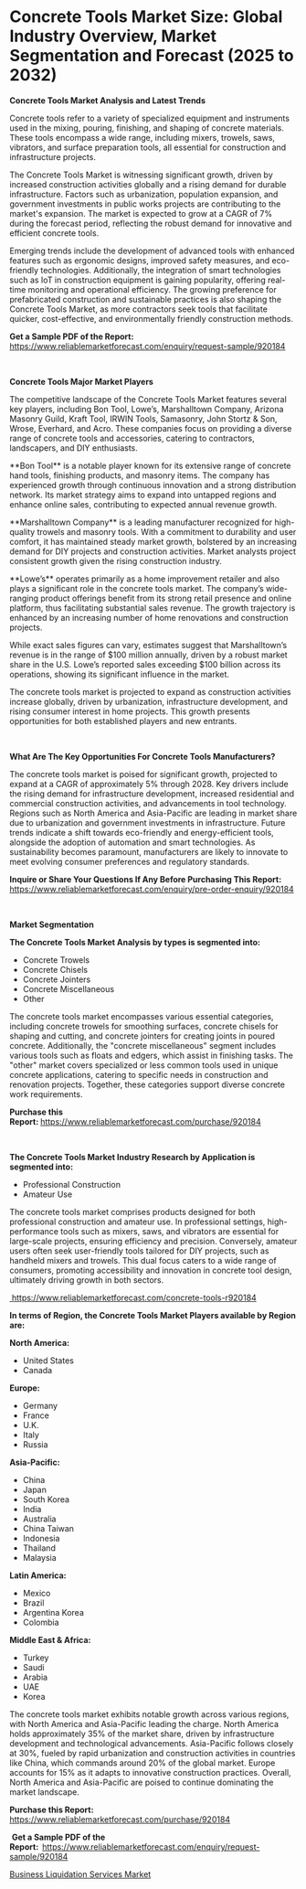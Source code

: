 <p><h1>Concrete Tools Market Size: Global Industry Overview, Market Segmentation and Forecast (2025 to 2032)</h1></p><p><strong>Concrete Tools Market Analysis and Latest Trends</strong></p>
<p><p>Concrete tools refer to a variety of specialized equipment and instruments used in the mixing, pouring, finishing, and shaping of concrete materials. These tools encompass a wide range, including mixers, trowels, saws, vibrators, and surface preparation tools, all essential for construction and infrastructure projects.</p><p>The Concrete Tools Market is witnessing significant growth, driven by increased construction activities globally and a rising demand for durable infrastructure. Factors such as urbanization, population expansion, and government investments in public works projects are contributing to the market's expansion. The market is expected to grow at a CAGR of 7% during the forecast period, reflecting the robust demand for innovative and efficient concrete tools.</p><p>Emerging trends include the development of advanced tools with enhanced features such as ergonomic designs, improved safety measures, and eco-friendly technologies. Additionally, the integration of smart technologies such as IoT in construction equipment is gaining popularity, offering real-time monitoring and operational efficiency. The growing preference for prefabricated construction and sustainable practices is also shaping the Concrete Tools Market, as more contractors seek tools that facilitate quicker, cost-effective, and environmentally friendly construction methods.</p></p>
<p><strong>Get a Sample PDF of the Report:&nbsp;</strong> <a href="https://www.reliablemarketforecast.com/enquiry/request-sample/920184?utm_campaign=3126&utm_medium=2&utm_source=Github&utm_content=ia&utm_term=06032025&utm_id=concrete-tools">https://www.reliablemarketforecast.com/enquiry/request-sample/920184</a></p>
<p>&nbsp;</p>
<p><strong>Concrete Tools Major Market Players</strong></p>
<p><p>The competitive landscape of the Concrete Tools Market features several key players, including Bon Tool, Lowe’s, Marshalltown Company, Arizona Masonry Guild, Kraft Tool, IRWIN Tools, Samasonry, John Stortz & Son, Wrose, Everhard, and Acro. These companies focus on providing a diverse range of concrete tools and accessories, catering to contractors, landscapers, and DIY enthusiasts.</p><p>**Bon Tool** is a notable player known for its extensive range of concrete hand tools, finishing products, and masonry items. The company has experienced growth through continuous innovation and a strong distribution network. Its market strategy aims to expand into untapped regions and enhance online sales, contributing to expected annual revenue growth.</p><p>**Marshalltown Company** is a leading manufacturer recognized for high-quality trowels and masonry tools. With a commitment to durability and user comfort, it has maintained steady market growth, bolstered by an increasing demand for DIY projects and construction activities. Market analysts project consistent growth given the rising construction industry.</p><p>**Lowe’s** operates primarily as a home improvement retailer and also plays a significant role in the concrete tools market. The company’s wide-ranging product offerings benefit from its strong retail presence and online platform, thus facilitating substantial sales revenue. The growth trajectory is enhanced by an increasing number of home renovations and construction projects.</p><p>While exact sales figures can vary, estimates suggest that Marshalltown’s revenue is in the range of $100 million annually, driven by a robust market share in the U.S. Lowe’s reported sales exceeding $100 billion across its operations, showing its significant influence in the market.</p><p>The concrete tools market is projected to expand as construction activities increase globally, driven by urbanization, infrastructure development, and rising consumer interest in home projects. This growth presents opportunities for both established players and new entrants.</p></p>
<p>&nbsp;</p>
<p><strong>What Are The Key Opportunities For Concrete Tools Manufacturers?</strong></p>
<p><p>The concrete tools market is poised for significant growth, projected to expand at a CAGR of approximately 5% through 2028. Key drivers include the rising demand for infrastructure development, increased residential and commercial construction activities, and advancements in tool technology. Regions such as North America and Asia-Pacific are leading in market share due to urbanization and government investments in infrastructure. Future trends indicate a shift towards eco-friendly and energy-efficient tools, alongside the adoption of automation and smart technologies. As sustainability becomes paramount, manufacturers are likely to innovate to meet evolving consumer preferences and regulatory standards.</p></p>
<p><strong>Inquire or Share Your Questions If Any Before Purchasing This Report:</strong> <a href="https://www.reliablemarketforecast.com/enquiry/pre-order-enquiry/920184?utm_campaign=3126&utm_medium=2&utm_source=Github&utm_content=ia&utm_term=06032025&utm_id=concrete-tools">https://www.reliablemarketforecast.com/enquiry/pre-order-enquiry/920184</a></p>
<p>&nbsp;</p>
<p><strong>Market Segmentation</strong></p>
<p><strong>The Concrete Tools Market Analysis by types is segmented into:</strong></p>
<p><ul><li>Concrete Trowels</li><li>Concrete Chisels</li><li>Concrete Jointers</li><li>Concrete Miscellaneous</li><li>Other</li></ul></p>
<p><p>The concrete tools market encompasses various essential categories, including concrete trowels for smoothing surfaces, concrete chisels for shaping and cutting, and concrete jointers for creating joints in poured concrete. Additionally, the "concrete miscellaneous" segment includes various tools such as floats and edgers, which assist in finishing tasks. The "other" market covers specialized or less common tools used in unique concrete applications, catering to specific needs in construction and renovation projects. Together, these categories support diverse concrete work requirements.</p></p>
<p><strong>Purchase this Report:&nbsp;</strong><a href="https://www.reliablemarketforecast.com/purchase/920184?utm_campaign=3126&utm_medium=2&utm_source=Github&utm_content=ia&utm_term=06032025&utm_id=concrete-tools">https://www.reliablemarketforecast.com/purchase/920184</a></p>
<p>&nbsp;</p>
<p><strong>The Concrete Tools Market Industry Research by Application is segmented into:</strong></p>
<p><ul><li>Professional Construction</li><li>Amateur Use</li></ul></p>
<p><p>The concrete tools market comprises products designed for both professional construction and amateur use. In professional settings, high-performance tools such as mixers, saws, and vibrators are essential for large-scale projects, ensuring efficiency and precision. Conversely, amateur users often seek user-friendly tools tailored for DIY projects, such as handheld mixers and trowels. This dual focus caters to a wide range of consumers, promoting accessibility and innovation in concrete tool design, ultimately driving growth in both sectors.</p></p>
<p><a href="https://www.reliablemarketforecast.com/concrete-tools-r920184?utm_campaign=3126&utm_medium=2&utm_source=Github&utm_content=ia&utm_term=06032025&utm_id=concrete-tools">&nbsp;https://www.reliablemarketforecast.com/concrete-tools-r920184</a></p>
<p><strong>In terms of Region, the Concrete Tools Market Players available by Region are:</strong></p>
<p>
    <p> <strong> North America: </strong>
        <ul>
            <li>United States</li>
            <li>Canada</li>
        </ul>
        </p> 
    <p> <strong> Europe: </strong>
        <ul>
            <li>Germany</li>
            <li>France</li>
            <li>U.K.</li>
            <li>Italy</li>
            <li>Russia</li>
        </ul>
        </p> 
    <p> <strong> Asia-Pacific: </strong>
        <ul>
            <li>China</li>
            <li>Japan</li>
            <li>South Korea</li>
            <li>India</li>
            <li>Australia</li>
            <li>China Taiwan</li>
            <li>Indonesia</li>
            <li>Thailand</li>
            <li>Malaysia</li>
        </ul>
        </p> 
    <p> <strong> Latin America: </strong>
        <ul>
            <li>Mexico</li>
            <li>Brazil</li>
            <li>Argentina Korea</li>
            <li>Colombia</li>
        </ul>
        </p> 
    <p> <strong> Middle East & Africa: </strong>
        <ul>
            <li>Turkey</li>
            <li>Saudi</li>
            <li>Arabia</li>
            <li>UAE</li>
            <li>Korea</li>
        </ul>
    </p>
    </p>
<p><p>The concrete tools market exhibits notable growth across various regions, with North America and Asia-Pacific leading the charge. North America holds approximately 35% of the market share, driven by infrastructure development and technological advancements. Asia-Pacific follows closely at 30%, fueled by rapid urbanization and construction activities in countries like China, which commands around 20% of the global market. Europe accounts for 15% as it adapts to innovative construction practices. Overall, North America and Asia-Pacific are poised to continue dominating the market landscape.</p></p>
<p><strong>Purchase this Report: </strong><a href="https://www.reliablemarketforecast.com/purchase/920184?utm_campaign=3126&utm_medium=2&utm_source=Github&utm_content=ia&utm_term=06032025&utm_id=concrete-tools">https://www.reliablemarketforecast.com/purchase/920184</a></p>
<p>&nbsp;<strong>Get a Sample PDF of the Report:&nbsp;&nbsp;</strong><a href="https://www.reliablemarketforecast.com/enquiry/request-sample/920184?utm_campaign=3126&utm_medium=2&utm_source=Github&utm_content=ia&utm_term=06032025&utm_id=concrete-tools">https://www.reliablemarketforecast.com/enquiry/request-sample/920184</a></p>
<p><strong></strong></p>
<p><p><a href="https://github.com/kaddahblejc/Market-Research-Report-List-1/blob/main/business-liquidation-services-market.md?utm_campaign=3126&utm_medium=2&utm_source=Github&utm_content=ia&utm_term=06032025&utm_id=concrete-tools">Business Liquidation Services Market</a></p></p>